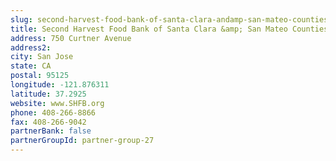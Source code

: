 ```yaml
---
slug: second-harvest-food-bank-of-santa-clara-andamp-san-mateo-counties
title: Second Harvest Food Bank of Santa Clara &amp; San Mateo Counties
address: 750 Curtner Avenue
address2: 
city: San Jose
state: CA
postal: 95125
longitude: -121.876311
latitude: 37.2925
website: www.SHFB.org
phone: 408-266-8866
fax: 408-266-9042
partnerBank: false
partnerGroupId: partner-group-27
---
```

